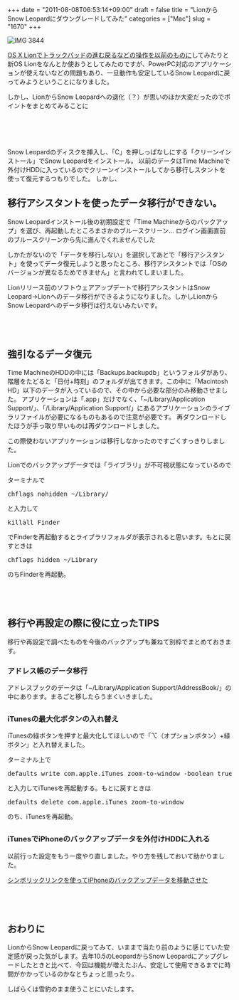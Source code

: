 +++
date = "2011-08-08T06:53:14+09:00"
draft = false
title = "LionからSnow Leopardにダウングレードしてみた"
categories = ["Mac"]
slug = "1670"
+++

<img style="display:block; margin-left:auto; margin-right:auto;" src="http://a4.mzstatic.com/us/r1000/083/Purple/00/00/00/lion.512x512-75.png" alt="IMG 3844" title="IMG_3844.JPG" border="0"/>

<a href="http://knk-n.com/2011/07/22/lion-trackpad/" target="_blank">OS X Lionでトラックパッドの進む戻るなどの操作を以前のものに</a>してみたりと新OS Lionをなんとか使おうとしてみたのですが、PowerPC対応のアプリケーションが使えないなどの問題もあり、一旦動作も安定しているSnow Leopardに戻ってみようということになりました。

しかし、LionからSnow Leopardへの退化（？）が思いのほか大変だったのでポイントをまとめてみることに<!--more--><p style="margin-top: 6em;">

Snow Leopardのディスクを挿入し、「C」を押しっぱなしにする「クリーンインストール」でSnow Leopardをインストール。
以前のデータはTime Machineで外付けHDDに入っているのでクリーンインストールしてから移行しスタントを使って復元するつもりでした。
しかし、

<h2>移行アシスタントを使ったデータ移行ができない。</h2>
Snow Leopardインストール後の初期設定で「Time Machineからのバックアップ」を選び、再起動したところまさかのブルースクリーン…
ログイン画面直前のブルースクリーンから先に進んでくれませんでした

しかたがないので「データを移行しない」を選択してあとで「移行アシスタント」を使ってデータ復元しようと思ったところ、移行アシスタントでは「OSのバージョンが異なるためできません」と言われてしまいました。

Lionリリース前のソフトウェアアップデートで移行アシスタントはSnow Leopard→Lionへのデータ移行ができるようになりました。しかしLionからSnow Leopardへのデータ移行は行えないみたいです。

<p style="margin-top: 6em;">

<h2>強引なるデータ復元</h2>
Time MachineのHDDの中には「Backups.backupdb」というフォルダがあり、階層をたどると「日付+時刻」のフォルダが出てきます。この中に「Macintosh HD」以下のデータが入っているので、その中から必要な部分のみ移動させました。
アプリケーションは「.app」だけでなく、「~/Library/Application Support/」、「/Library/Application Support/」にあるアプリケーションのライブラリファイルが必要になるものもあるので注意が必要です。
再ダウンロードしたほうが手っ取り早いものは再ダウンロードしました。

この際使わないアプリケーションは移行しなかったのですごくすっきりしました。

Lionでのバックアップデータでは「ライブラリ」が不可視状態になっているので

ターミナルで

<pre class="brush: bash; gutter: false;">
chflags nohidden ~/Library/
</pre>

と入力して

<pre class="brush: bash; gutter: false;">
killall Finder
</pre>

でFinderを再起動するとライブラリフォルダが表示されると思います。もとに戻すときは

<pre class="brush: bash; gutter: false;">
chflags hidden ~/Library
</pre>

のちFinderを再起動。

<p style="margin-top: 6em;">

<h2>移行や再設定の際に役に立ったTIPS</h2>
移行や再設定で調べたものを今後のバックアップも兼ねて別枠でまとめておきます。

<p style="margin-top: 1em;">

<h3>アドレス帳のデータ移行</h3>
アドレスブックのデータは「~/Library/Application Support/AddressBook/」の中にあります。まるごと移したらうまくいきました。
<p style="margin-top: 2em;">
<h3>iTunesの最大化ボタンの入れ替え</h3>
iTunesの緑ボタンを押すと最大化してほしいので「⌥（オプションボタン）+緑ボタン」と入れ替えました。

ターミナル上で

<pre class="brush: bash; gutter: false;">
defaults write com.apple.iTunes zoom-to-window -boolean true
</pre>

と入力してiTunesを再起動する。もとに戻すときは

<pre class="brush: bash; gutter: false;">
defaults delete com.apple.iTunes zoom-to-window
</pre>

のち、iTunesを再起動。
<p style="margin-top: 2em;">

<h3>iTunesでiPhoneのバックアップデータを外付けHDDに入れる</h3>
以前行った設定をもう一度やり直しました。やり方を残しておいて助かりました。

<a href="http://knk-n.com/2011/04/04/%E3%82%B7%E3%83%B3%E3%83%9C%E3%83%AA%E3%83%83%E3%82%AF%E3%83%AA%E3%83%B3%E3%82%AF%E3%82%92%E4%BD%BF%E3%81%A3%E3%81%A6iphone%E3%81%AE%E3%83%90%E3%83%83%E3%82%AF%E3%82%A2%E3%83%83%E3%83%97%E3%83%87/" target="_blank">シンボリックリンクを使ってiPhoneのバックアップデータを移動させた</a>

<p style="margin-top: 6em;">

<h2>おわりに</h2>
LionからSnow Leopardに戻ってみて、いままで当たり前のように感じていた安定感が戻った気がします。去年10.5のLeopardからSnow Leopardにアップグレードしたときと比べて、今回は機能が増えたぶん、安定して使用できるまでに時間がかかっているのかなとちょっと思ったり。

しばらくは雪豹のまま使うことにいたします。
